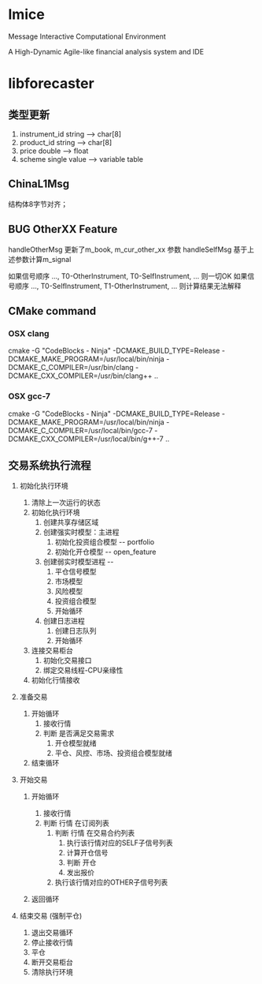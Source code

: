 # lmice
Message Interactive Computational Environment

A High-Dynamic Agile-like financial analysis system and IDE

# libforecaster

## 类型更新

1. instrument_id string --> char[8]
2. product_id    string --> char[8]
3. price         double --> float
4. scheme        single value --> variable table

## ChinaL1Msg

结构体8字节对齐；

## BUG OtherXX Feature
handleOtherMsg 更新了m_book, m_cur_other_xx 参数
handleSelfMsg 基于上述参数计算m_signal

如果信号顺序  ..., T0-OtherInstrument, T0-SelfInstrument, ... 则一切OK
如果信号顺序  ..., T0-SelfInstrument, T1-OtherInstrument, ... 则计算结果无法解释

## CMake command
### OSX clang
cmake -G "CodeBlocks - Ninja" -DCMAKE_BUILD_TYPE=Release -DCMAKE_MAKE_PROGRAM=/usr/local/bin/ninja -DCMAKE_C_COMPILER=/usr/bin/clang -DCMAKE_CXX_COMPILER=/usr/bin/clang++  ..

### OSX gcc-7

cmake -G "CodeBlocks - Ninja" -DCMAKE_BUILD_TYPE=Release -DCMAKE_MAKE_PROGRAM=/usr/local/bin/ninja -DCMAKE_C_COMPILER=/usr/local/bin/gcc-7 -DCMAKE_CXX_COMPILER=/usr/local/bin/g++-7  ..

## 交易系统执行流程

1. 初始化执行环境

    1. 清除上一次运行的状态
    1. 初始化执行环境
		1. 创建共享存储区域
        1. 创建强实时模型：主进程
            1. 初始化投资组合模型        -- portfolio
            1. 初始化开仓模型           -- open_feature
        1. 创建弱实时模型进程        --
			1. 平仓信号模型
			1. 市场模型
			1. 风险模型
			1. 投资组合模型
			1. 开始循环
		1. 创建日志进程
			1. 创建日志队列
			1. 开始循环
    1. 连接交易柜台
        1. 初始化交易接口
        1. 绑定交易线程-CPU亲缘性
    1. 初始化行情接收	

2.  准备交易

    1. 开始循环
        1. 接收行情
        1. 判断 是否满足交易需求
			1. 开仓模型就绪
			1. 平仓、风控、市场、投资组合模型就绪
    1. 结束循环

3. 开始交易

    1. 开始循环

        1. 接收行情
        1. 判断 行情 在订阅列表
        	1. 判断 行情 在交易合约列表
				1. 执行该行情对应的SELF子信号列表
	        	1. 计算开仓信号
	        	1. 判断 开仓
    	    	1. 发出报价
			1. 执行该行情对应的OTHER子信号列表
    1. 返回循环

4. 结束交易 (强制平仓)

    1. 退出交易循环
    1. 停止接收行情
    1. 平仓
    1. 断开交易柜台
    1. 清除执行环境
